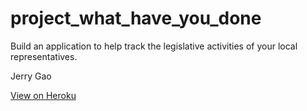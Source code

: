 # project_what_have_you_done
Build an application to help track the legislative activities of your local representatives.

Jerry Gao

[View on Heroku](http://blackwright-whyd.herokuapp.com/)
